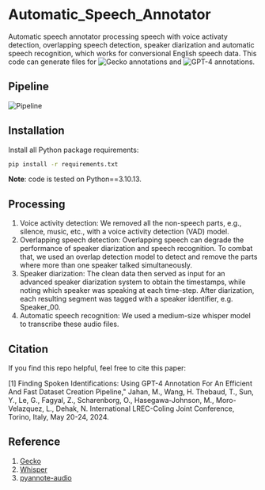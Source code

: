 # Automatic_Speech_Annotator
Automatic speech annotator processing speech with voice activaty detection, overlapping speech detection, speaker diarization and automatic speech recognition, which works for conversional English speech data.
This code can generate files for ![Gecko](https://github.com/gong-io/gecko) annotations and ![GPT-4](https://openai.com/index/gpt-4/) annotations.

## Pipeline
![Pipeline](https://github.com/WangHelin1997/Automatic_Speech_Annotator/blob/main/demo.png)

## Installation

Install all Python package requirements:

```bash
pip install -r requirements.txt
```

**Note**: code is tested on Python==3.10.13.

## Processing

1. Voice activity detection: We removed all the non-speech parts, e.g., silence, music, etc., with a voice activity detection (VAD) model.
2. Overlapping speech detection: Overlapping speech can degrade the performance of speaker diarization and speech recognition. To combat that, we used an overlap detection model to detect and remove the parts where more than one speaker talked simultaneously.
3. Speaker diarization: The clean data then served as input for an advanced speaker diarization system to obtain the timestamps, while noting which speaker was speaking at each time-step. After diarization, each resulting segment was tagged with a speaker identifier, e.g. Speaker_00.
4. Automatic speech recognition: We used a medium-size whisper model to transcribe these audio files.

## Citation

If you find this repo helpful, feel free to cite this paper:

[1] Finding Spoken Identifications: Using GPT-4 Annotation For An Efficient And Fast Dataset Creation Pipeline," Jahan, M., Wang, H. Thebaud, T., Sun, Y., Le, G., Fagyal, Z., Scharenborg, O., Hasegawa-Johnson, M., Moro-Velazquez, L., Dehak, N. International LREC-Coling Joint Conference, Torino, Italy, May 20-24, 2024.

## Reference

1. [Gecko](https://github.com/gong-io/gecko)
2. [Whisper](https://github.com/openai/whisper)
3. [pyannote-audio](https://github.com/pyannote/pyannote-audio)
